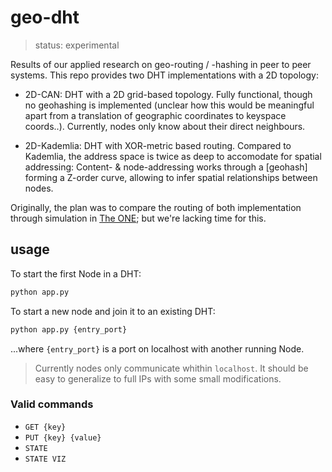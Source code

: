 # geo-dht
> status: experimental

Results of our applied research on geo-routing / -hashing in peer to peer systems.
This repo provides two DHT implementations with a 2D topology:

- 2D-CAN: DHT with a 2D grid-based topology.
  Fully functional, though no geohashing is implemented (unclear how this would be meaningful apart from a translation of geographic coordinates to keyspace coords..).
  Currently, nodes only know about their direct neighbours.

- 2D-Kademlia: DHT with XOR-metric based routing.
  Compared to Kademlia, the address space is twice as deep to accomodate for spatial addressing:
  Content- & node-addressing works through a [geohash] forming a Z-order curve, allowing to infer spatial relationships between nodes.

Originally, the plan was to compare the routing of both implementation through simulation in [The ONE]; but we're lacking time for this.

[The ONE]: https://github.com/akeranen/the-one

## usage
To start the first Node in a DHT:
```sh
python app.py
```

To start a new node and join it to an existing DHT:
```sh
python app.py {entry_port}
```
...where `{entry_port}` is a port on localhost with another running Node.

> Currently nodes only communicate whithin `localhost`. It should be easy to generalize to full IPs with some small modifications.

### Valid commands
* `GET {key}`
* `PUT {key} {value}`
* `STATE`
* `STATE VIZ`
